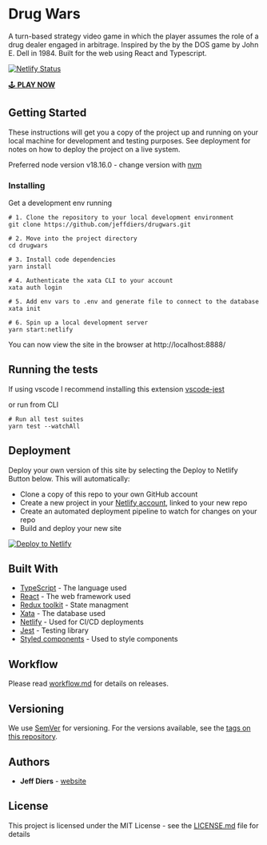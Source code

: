 # Drug Wars

A turn-based strategy video game in which the player assumes the role of a drug dealer engaged in arbitrage. Inspired by the by the DOS game by John E. Dell in 1984. Built for the web using React and Typescript.

[![Netlify Status](https://api.netlify.com/api/v1/badges/fad6792e-1c44-44db-bd79-ea74b42b0f89/deploy-status)](https://app.netlify.com/sites/drug-wars/deploys/)

[:joystick: **PLAY NOW**](https://drug-wars.netlify.app/)

## Getting Started

These instructions will get you a copy of the project up and running on your local machine for development and testing purposes. See deployment for notes on how to deploy the project on a live system.

Preferred node version v18.16.0 - change version with [nvm](https://github.com/nvm-sh/nvm)

### Installing

Get a development env running

```
# 1. Clone the repository to your local development environment
git clone https://github.com/jeffdiers/drugwars.git

# 2. Move into the project directory
cd drugwars

# 3. Install code dependencies
yarn install

# 4. Authenticate the xata CLI to your account
xata auth login

# 5. Add env vars to .env and generate file to connect to the database
xata init

# 6. Spin up a local development server
yarn start:netlify
```

You can now view the site in the browser at http://localhost:8888/

## Running the tests

If using vscode I recommend installing this extension [vscode-jest](https://marketplace.visualstudio.com/items?itemName=Orta.vscode-jest)

or run from CLI

```
# Run all test suites
yarn test --watchAll
```

## Deployment

Deploy your own version of this site by selecting the Deploy to Netlify Button below. This will automatically:

- Clone a copy of this repo to your own GitHub account
- Create a new project in your [Netlify account](https://app.netlify.com/?utm_medium=social&utm_source=github&utm_campaign=devex&utm_content=devex-examples), linked to your new repo
- Create an automated deployment pipeline to watch for changes on your repo
- Build and deploy your new site

[![Deploy to Netlify](https://www.netlify.com/img/deploy/button.svg)](https://app.netlify.com/start/deploy?repository=https://github.com/jeffdiers/drugwars)

## Built With

- [TypeScript](https://www.typescriptlang.org/) - The language used
- [React](https://react.dev/) - The web framework used
- [Redux toolkit](https://redux-toolkit.js.org/) - State managment
- [Xata](https://xata.io/) - The database used
- [Netlify](https://www.netlify.com/) - Used for CI/CD deployments
- [Jest](https://jestjs.io/) - Testing library
- [Styled components](https://styled-components.com/) - Used to style components

## Workflow

Please read [workflow.md](workflow.md) for details on releases.

## Versioning

We use [SemVer](http://semver.org/) for versioning. For the versions available, see the [tags on this repository](https://github.com/jeffdiers/drugwars/tags).

## Authors

- **Jeff Diers** - [website](https://jeffdiers.com/)

## License

This project is licensed under the MIT License - see the [LICENSE.md](LICENSE.md) file for details

